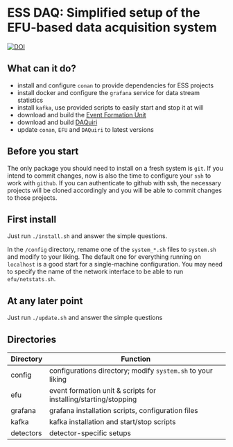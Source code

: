 # ESS DAQ: Simplified setup of the EFU-based data acquisition system

[![DOI](https://zenodo.org/badge/135150324.svg)](https://zenodo.org/badge/latestdoi/135150324)

## What can it do?
- install and configure `conan` to provide dependencies for ESS projects
- install docker and configure the `grafana` service for data stream statistics
- install `kafka`, use provided scripts to easily start and stop it at will
- download and build the [Event Formation Unit](https://github.com/ess-dmsc/event-formation-unit)
- download and build [DAQuiri](https://github.com/ess-dmsc/daquiri)
- update `conan`, `EFU` and `DAQuiri` to latest versions

## Before you start
The only package you should need to install on a fresh system is `git`. If you intend to commit changes, now is also the time to configure your `ssh` to work with `github`.
If you can authenticate to github with ssh, the necessary projects will be cloned accordingly and you will be able to commit changes to those projects. 

## First install
Just run `./install.sh` and answer the simple questions.

In the `/config` directory, rename one of the `system_*.sh` files to `system.sh` and modify to your liking. The default one for everything running
on `localhost` is a good start for a single-machine configuration. You may need to specify the name of the network interface to be able
to run `efu/netstats.sh`.

## At any later point
Just run `./update.sh` and answer the simple questions

## Directories
Directory             | Function
-------------         | -------------
config                | configurations directory; modify `system.sh` to your liking
efu                   | event formation unit & scripts for installing/starting/stopping
grafana               | grafana installation scripts, configuration files
kafka                 | kafka installation and start/stop scripts
detectors             | detector-specific setups
